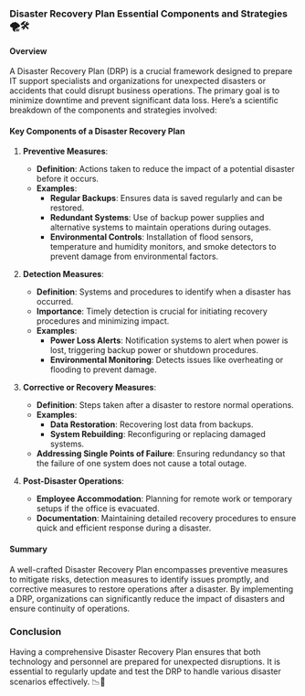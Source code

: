 ### Disaster Recovery Plan Essential Components and Strategies 🌪️🛠️

#### Overview

A Disaster Recovery Plan (DRP) is a crucial framework designed to prepare IT support specialists and organizations for unexpected disasters or accidents that could disrupt business operations. The primary goal is to minimize downtime and prevent significant data loss. Here’s a scientific breakdown of the components and strategies involved:

#### Key Components of a Disaster Recovery Plan

1. **Preventive Measures**:
   - **Definition**: Actions taken to reduce the impact of a potential disaster before it occurs.
   - **Examples**:
     - **Regular Backups**: Ensures data is saved regularly and can be restored.
     - **Redundant Systems**: Use of backup power supplies and alternative systems to maintain operations during outages.
     - **Environmental Controls**: Installation of flood sensors, temperature and humidity monitors, and smoke detectors to prevent damage from environmental factors.

2. **Detection Measures**:
   - **Definition**: Systems and procedures to identify when a disaster has occurred.
   - **Importance**: Timely detection is crucial for initiating recovery procedures and minimizing impact.
   - **Examples**:
     - **Power Loss Alerts**: Notification systems to alert when power is lost, triggering backup power or shutdown procedures.
     - **Environmental Monitoring**: Detects issues like overheating or flooding to prevent damage.

3. **Corrective or Recovery Measures**:
   - **Definition**: Steps taken after a disaster to restore normal operations.
   - **Examples**:
     - **Data Restoration**: Recovering lost data from backups.
     - **System Rebuilding**: Reconfiguring or replacing damaged systems.
   - **Addressing Single Points of Failure**: Ensuring redundancy so that the failure of one system does not cause a total outage.

4. **Post-Disaster Operations**:
   - **Employee Accommodation**: Planning for remote work or temporary setups if the office is evacuated.
   - **Documentation**: Maintaining detailed recovery procedures to ensure quick and efficient response during a disaster.

#### Summary

A well-crafted Disaster Recovery Plan encompasses preventive measures to mitigate risks, detection measures to identify issues promptly, and corrective measures to restore operations after a disaster. By implementing a DRP, organizations can significantly reduce the impact of disasters and ensure continuity of operations.

### Conclusion

Having a comprehensive Disaster Recovery Plan ensures that both technology and personnel are prepared for unexpected disruptions. It is essential to regularly update and test the DRP to handle various disaster scenarios effectively. 📉🔧